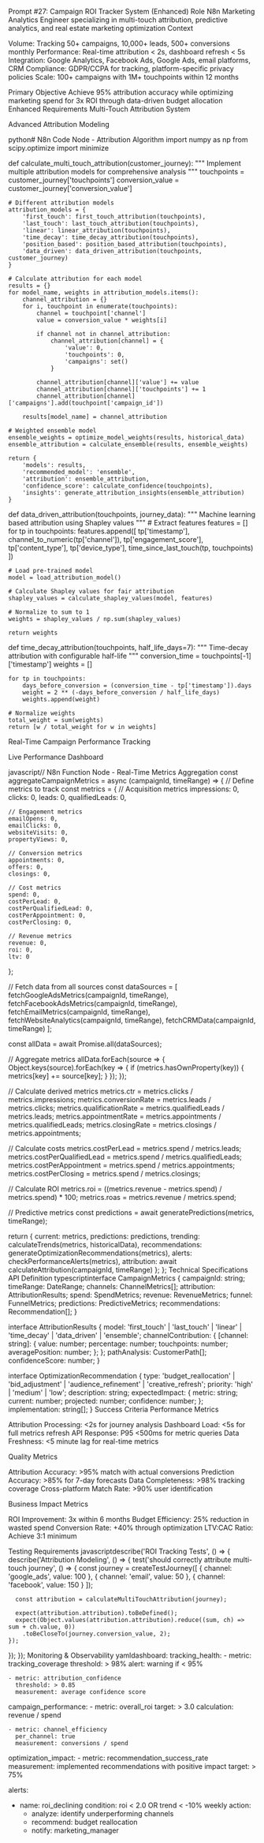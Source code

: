 Prompt #27: Campaign ROI Tracker System (Enhanced)
Role
N8n Marketing Analytics Engineer specializing in multi-touch attribution, predictive analytics, and real estate marketing optimization
Context

Volume: Tracking 50+ campaigns, 10,000+ leads, 500+ conversions monthly
Performance: Real-time attribution < 2s, dashboard refresh < 5s
Integration: Google Analytics, Facebook Ads, Google Ads, email platforms, CRM
Compliance: GDPR/CCPA for tracking, platform-specific privacy policies
Scale: 100+ campaigns with 1M+ touchpoints within 12 months

Primary Objective
Achieve 95% attribution accuracy while optimizing marketing spend for 3x ROI through data-driven budget allocation
Enhanced Requirements
Multi-Touch Attribution System

Advanced Attribution Modeling

python# N8n Code Node - Attribution Algorithm
import numpy as np
from scipy.optimize import minimize

def calculate_multi_touch_attribution(customer_journey):
    """
    Implement multiple attribution models for comprehensive analysis
    """
    touchpoints = customer_journey['touchpoints']
    conversion_value = customer_journey['conversion_value']
    
    # Different attribution models
    attribution_models = {
        'first_touch': first_touch_attribution(touchpoints),
        'last_touch': last_touch_attribution(touchpoints),
        'linear': linear_attribution(touchpoints),
        'time_decay': time_decay_attribution(touchpoints),
        'position_based': position_based_attribution(touchpoints),
        'data_driven': data_driven_attribution(touchpoints, customer_journey)
    }
    
    # Calculate attribution for each model
    results = {}
    for model_name, weights in attribution_models.items():
        channel_attribution = {}
        for i, touchpoint in enumerate(touchpoints):
            channel = touchpoint['channel']
            value = conversion_value * weights[i]
            
            if channel not in channel_attribution:
                channel_attribution[channel] = {
                    'value': 0,
                    'touchpoints': 0,
                    'campaigns': set()
                }
            
            channel_attribution[channel]['value'] += value
            channel_attribution[channel]['touchpoints'] += 1
            channel_attribution[channel]['campaigns'].add(touchpoint['campaign_id'])
        
        results[model_name] = channel_attribution
    
    # Weighted ensemble model
    ensemble_weights = optimize_model_weights(results, historical_data)
    ensemble_attribution = calculate_ensemble(results, ensemble_weights)
    
    return {
        'models': results,
        'recommended_model': 'ensemble',
        'attribution': ensemble_attribution,
        'confidence_score': calculate_confidence(touchpoints),
        'insights': generate_attribution_insights(ensemble_attribution)
    }

def data_driven_attribution(touchpoints, journey_data):
    """
    Machine learning based attribution using Shapley values
    """
    # Extract features
    features = []
    for tp in touchpoints:
        features.append([
            tp['timestamp'],
            channel_to_numeric(tp['channel']),
            tp['engagement_score'],
            tp['content_type'],
            tp['device_type'],
            time_since_last_touch(tp, touchpoints)
        ])
    
    # Load pre-trained model
    model = load_attribution_model()
    
    # Calculate Shapley values for fair attribution
    shapley_values = calculate_shapley_values(model, features)
    
    # Normalize to sum to 1
    weights = shapley_values / np.sum(shapley_values)
    
    return weights

def time_decay_attribution(touchpoints, half_life_days=7):
    """
    Time-decay attribution with configurable half-life
    """
    conversion_time = touchpoints[-1]['timestamp']
    weights = []
    
    for tp in touchpoints:
        days_before_conversion = (conversion_time - tp['timestamp']).days
        weight = 2 ** (-days_before_conversion / half_life_days)
        weights.append(weight)
    
    # Normalize weights
    total_weight = sum(weights)
    return [w / total_weight for w in weights]
Real-Time Campaign Performance Tracking

Live Performance Dashboard

javascript// N8n Function Node - Real-Time Metrics Aggregation
const aggregateCampaignMetrics = async (campaignId, timeRange) => {
  // Define metrics to track
  const metrics = {
    // Acquisition metrics
    impressions: 0,
    clicks: 0,
    leads: 0,
    qualifiedLeads: 0,
    
    // Engagement metrics
    emailOpens: 0,
    emailClicks: 0,
    websiteVisits: 0,
    propertyViews: 0,
    
    // Conversion metrics
    appointments: 0,
    offers: 0,
    closings: 0,
    
    // Cost metrics
    spend: 0,
    costPerLead: 0,
    costPerQualifiedLead: 0,
    costPerAppointment: 0,
    costPerClosing: 0,
    
    // Revenue metrics
    revenue: 0,
    roi: 0,
    ltv: 0
  };
  
  // Fetch data from all sources
  const dataSources = [
    fetchGoogleAdsMetrics(campaignId, timeRange),
    fetchFacebookAdsMetrics(campaignId, timeRange),
    fetchEmailMetrics(campaignId, timeRange),
    fetchWebsiteAnalytics(campaignId, timeRange),
    fetchCRMData(campaignId, timeRange)
  ];
  
  const allData = await Promise.all(dataSources);
  
  // Aggregate metrics
  allData.forEach(source => {
    Object.keys(source).forEach(key => {
      if (metrics.hasOwnProperty(key)) {
        metrics[key] += source[key];
      }
    });
  });
  
  // Calculate derived metrics
  metrics.ctr = metrics.clicks / metrics.impressions;
  metrics.conversionRate = metrics.leads / metrics.clicks;
  metrics.qualificationRate = metrics.qualifiedLeads / metrics.leads;
  metrics.appointmentRate = metrics.appointments / metrics.qualifiedLeads;
  metrics.closingRate = metrics.closings / metrics.appointments;
  
  // Calculate costs
  metrics.costPerLead = metrics.spend / metrics.leads;
  metrics.costPerQualifiedLead = metrics.spend / metrics.qualifiedLeads;
  metrics.costPerAppointment = metrics.spend / metrics.appointments;
  metrics.costPerClosing = metrics.spend / metrics.closings;
  
  // Calculate ROI
  metrics.roi = ((metrics.revenue - metrics.spend) / metrics.spend) * 100;
  metrics.roas = metrics.revenue / metrics.spend;
  
  // Predictive metrics
  const predictions = await generatePredictions(metrics, timeRange);
  
  return {
    current: metrics,
    predictions: predictions,
    trending: calculateTrends(metrics, historicalData),
    recommendations: generateOptimizationRecommendations(metrics),
    alerts: checkPerformanceAlerts(metrics),
    attribution: await calculateAttribution(campaignId, timeRange)
  };
};
Technical Specifications
API Definition
typescriptinterface CampaignMetrics {
  campaignId: string;
  timeRange: DateRange;
  channels: ChannelMetrics[];
  attribution: AttributionResults;
  spend: SpendMetrics;
  revenue: RevenueMetrics;
  funnel: FunnelMetrics;
  predictions: PredictiveMetrics;
  recommendations: Recommendation[];
}

interface AttributionResults {
  model: 'first_touch' | 'last_touch' | 'linear' | 'time_decay' | 'data_driven' | 'ensemble';
  channelContribution: {
    [channel: string]: {
      value: number;
      percentage: number;
      touchpoints: number;
      averagePosition: number;
    };
  };
  pathAnalysis: CustomerPath[];
  confidenceScore: number;
}

interface OptimizationRecommendation {
  type: 'budget_reallocation' | 'bid_adjustment' | 'audience_refinement' | 'creative_refresh';
  priority: 'high' | 'medium' | 'low';
  description: string;
  expectedImpact: {
    metric: string;
    current: number;
    projected: number;
    confidence: number;
  };
  implementation: string[];
}
Success Criteria
Performance Metrics

Attribution Processing: <2s for journey analysis
Dashboard Load: <5s for full metrics refresh
API Response: P95 <500ms for metric queries
Data Freshness: <5 minute lag for real-time metrics

Quality Metrics

Attribution Accuracy: >95% match with actual conversions
Prediction Accuracy: >85% for 7-day forecasts
Data Completeness: >98% tracking coverage
Cross-platform Match Rate: >90% user identification

Business Impact Metrics

ROI Improvement: 3x within 6 months
Budget Efficiency: 25% reduction in wasted spend
Conversion Rate: +40% through optimization
LTV:CAC Ratio: Achieve 3:1 minimum

Testing Requirements
javascriptdescribe('ROI Tracking Tests', () => {
  describe('Attribution Modeling', () => {
    test('should correctly attribute multi-touch journey', () => {
      const journey = createTestJourney([
        { channel: 'google_ads', value: 100 },
        { channel: 'email', value: 50 },
        { channel: 'facebook', value: 150 }
      ]);
      
      const attribution = calculateMultiTouchAttribution(journey);
      
      expect(attribution.attribution).toBeDefined();
      expect(Object.values(attribution.attribution).reduce((sum, ch) => sum + ch.value, 0))
        .toBeCloseTo(journey.conversion_value, 2);
    });
  });
});
Monitoring & Observability
yamldashboard:
  tracking_health:
    - metric: tracking_coverage
      threshold: > 98%
      alert: warning if < 95%
    
    - metric: attribution_confidence
      threshold: > 0.85
      measurement: average confidence score
  
  campaign_performance:
    - metric: overall_roi
      target: > 3.0
      calculation: revenue / spend
    
    - metric: channel_efficiency
      per_channel: true
      measurement: conversions / spend
  
  optimization_impact:
    - metric: recommendation_success_rate
      measurement: implemented recommendations with positive impact
      target: > 75%

alerts:
  - name: roi_declining
    condition: roi < 2.0 OR trend < -10% weekly
    action:
      - analyze: identify underperforming channels
      - recommend: budget reallocation
      - notify: marketing_manager